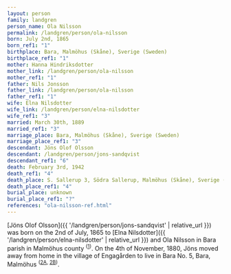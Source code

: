 ```yaml
---
layout: person
family: landgren
person_name: Ola Nilsson
permalink: /landgren/person/ola-nilsson
born: July 2nd, 1865
born_ref1: "1"
birthplace: Bara, Malmöhus (Skåne), Sverige (Sweden)
birthplace_ref1: "1"
mother: Hanna Hindriksdotter
mother_link: /landgren/person/ola-nilsson
mother_ref1: "1"
father: Nils Jonsson
father_link: /landgren/person/ola-nilsson
father_ref1: "1"
wife: Elna Nilsdotter
wife_link: /landgren/person/elna-nilsdotter
wife_ref1: "3"
married: March 30th, 1889
married_ref1: "3"
marriage_place: Bara, Malmöhus (Skåne), Sverige (Sweden)
marriage_place_ref1: "3"
descendant: Jöns Olof Olsson
descendant: /landgren/person/jons-sandqvist
descendant_ref1: "6"
death: February 3rd, 1942
death_ref1: "4"
death_place: S. Sallerup 3, Södra Sallerup, Malmöhus (Skåne), Sverige (Sweden)
death_place_ref1: "4"
burial_place: unknown
burial_place_ref1: "?"
references: "ola-nilsson-ref.html"
---
```



[Jöns Olof Olsson]({{ '/landgren/person/jons-sandqvist' | relative_url }}) was born on the 2nd of July, 1865 to [Elna Nilsdotter]({{ '/landgren/person/elna-nilsdotter' | relative_url }}) and Ola Nilsson in Bara parish in Malmöhus county <sup>([1](#1))</sup>. On the 4th of November, 1880, Jöns moved away from home in the village of Engagården to live in Bara No. 5, Bara, Malmöhus <sup>([2A](#2A), [2B](#2B))</sup>.
